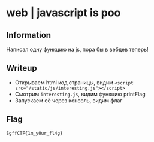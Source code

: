 # web | javascript is poo

## Information
Написал одну функцию на js, пора бы в вебдев теперь!

## Writeup
- Открываем html код страницы, видим `<script src="/static/js/interesting.js"></script>`
- Смотрим `interesting.js`, видим функцию printFlag
- Запускаем её через консоль, видим флаг

## Flag
`SgffCTF{1m_y0ur_fl4g}`